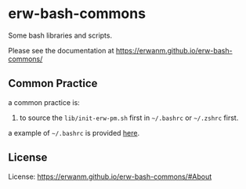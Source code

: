 # erw-bash-commons

Some bash libraries and scripts.

Please see the documentation at https://erwanm.github.io/erw-bash-commons/

## Common Practice

a common practice is:

1. to source the `lib/init-erw-pm.sh` first in `~/.bashrc` or `~/.zshrc` first.

a example of `~/.bashrc` is provided [here](https://github.com/erwanm/erw-setup/blob/master/bashrc).

## License

License: https://erwanm.github.io/erw-bash-commons/#About
